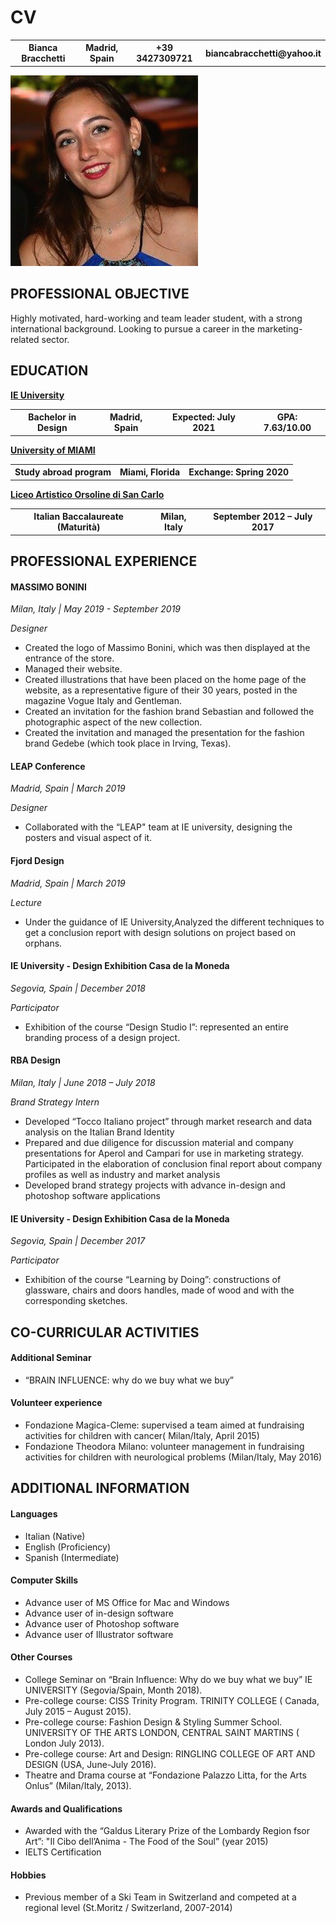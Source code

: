 <!DOCTYPE html>
<html>

<head>
  <meta charset="utf-8">
  <title>CV</title>
</head>

<body>
<h1>CV</h1>
<table>
  <tr>
    <th>Bianca Bracchetti</th>
    <th>Madrid, Spain</th>
    <th>+39 3427309721</th>
    <th>biancabracchetti@yahoo.it</th>
</tr>
</table>
<img src="IMG_4248.jpg" alt="bianca">
 
<h2>PROFESSIONAL OBJECTIVE</h2>
<p>Highly motivated, hard-working and team leader student, with a strong international background. Looking to pursue a career in the marketing-related sector.</p>

<h2>EDUCATION</h2>
<p><strong><a href="https://landings.ie.edu/bachland-uni-bachelor-design">IE University</a></strong></hp>
<table>
  <tr>
    <th>Bachelor in Design</th>
    <th>Madrid, Spain</th>
    <th>Expected: July 2021</th>
    <th>GPA: 7.63/10.00</th>
</tr>
</table>

<p><strong><a href="https://welcome.miami.edu">University of MIAMI</a></strong></hp>
<table>
  <tr>
    <th>Study abroad program</th>
    <th>Miami, Florida</th>
    <th>Exchange: Spring 2020</th>
</tr>
</table>

<p><strong><a href="https://www.artisticorsoline.it">Liceo Artistico Orsoline di San Carlo</a></strong></p>  
<table>
  <tr>
    <th>Italian Baccalaureate (Maturità)</th>
    <th>Milan, Italy</th>
    <th>September 2012 – July 2017</th>
</tr>
</table>

<h2>PROFESSIONAL EXPERIENCE</h2>

<h4>MASSIMO BONINI</h4>
<p><em>Milan, Italy | May 2019 - September 2019</em></p>
<p><em>Designer</em></p>
<ul>
  <li>Created the logo of Massimo Bonini, which was then displayed at the entrance of the store.</li>
  <li>Managed their website.</li>
  <li>Created illustrations that have been placed on the home page of the website, as a representative figure of their 30 years, posted in the magazine Vogue Italy and Gentleman.</li>
  <li>Created an invitation for the fashion brand Sebastian and followed the photographic aspect of the new collection.</li>
  <li>Created the invitation and managed the presentation for the fashion brand Gedebe (which took place in Irving, Texas).</li> 
</ul>

<h4>LEAP Conference</h4>
<p><em>Madrid, Spain | March 2019</em></p>
<p><em>Designer</em></p>
<ul>
  <li>Collaborated with the “LEAP" team at IE university, designing the posters and visual aspect of it.</li>
</ul>

<h4>Fjord Design</h4>
<p><em>Madrid, Spain | March 2019</em></p>
<p><em>Lecture</em></p>
<ul>
  <li>Under the guidance of IE University,Analyzed the different techniques to get a conclusion report with design solutions on project based on orphans.</li>
</ul>

<h4>IE University - Design Exhibition Casa de la Moneda</h4> 
<p><em>Segovia, Spain | December 2018</em></p>
<p><em>Participator</em></p>
<ul>
  <li>Exhibition of the course “Design Studio I”: represented an entire branding process of a design project.</li>
</ul>

<h4>RBA Design</h4>
<p><em>Milan, Italy | June 2018 – July 2018</em></p>
<p><em>Brand Strategy Intern</em></p>
<ul>
  <li>Developed “Tocco Italiano project” through market research and data analysis on the Italian Brand Identity</li>
  <li>Prepared and due diligence for discussion material and company presentations for Aperol and Campari for use in marketing strategy. Participated in the elaboration of conclusion final report about company profiles as well as industry and market analysis</li>
  <li>Developed brand strategy projects with advance in-design and photoshop software applications</li> 
</ul>

<h4>IE University - Design Exhibition Casa de la Moneda</h4>
<p><em>Segovia, Spain | December 2017</em></p>
<p><em>Participator</em></p>
<ul>
  <li>Exhibition of the course “Learning by Doing”: constructions of glassware, chairs and doors handles, made of wood and with the corresponding sketches.</li>
</ul>


<h2>CO-CURRICULAR ACTIVITIES</h2>

<h4>Additional Seminar</h4>
<ul>
  <li>“BRAIN INFLUENCE: why do we buy what we buy”</li>
</ul>

<h4>Volunteer experience</h4>
<ul>
  <li>Fondazione Magica-Cleme: supervised a team aimed at fundraising activities for children with cancer( Milan/Italy, April 2015)</li>
  <li>Fondazione Theodora Milano: volunteer management in fundraising activities for children with neurological problems (Milan/Italy, May 2016)</li>
</ul>


<h2>ADDITIONAL INFORMATION</h2>
 
<h4>Languages</h4>
<ul>
  <li>Italian (Native)</li>
  <li>English (Proficiency)</li>
  <li>Spanish (Intermediate)</li>
</ul>

<h4>Computer Skills</h4>
<ul>
  <li>Advance user of MS Office for Mac and Windows</li>
  <li>Advance user of in-design software</li>
  <li>Advance user of Photoshop software</li>
  <li>Advance user of Illustrator software</li> 
</ul>

<h4>Other Courses</h4>
<ul>
  <li>College Seminar on “Brain Influence: Why do we buy what we buy” IE UNIVERSITY (Segovia/Spain, Month 2018).</li>
  <li>Pre-college course: CISS Trinity Program. TRINITY COLLEGE ( Canada, July 2015 – August 2015).</li>
  <li>Pre-college course: Fashion Design & Styling Summer School. UNIVERSITY OF THE ARTS LONDON, CENTRAL SAINT MARTINS ( London July 2013).</li>
  <li>Pre-college course: Art and Design: RINGLING COLLEGE OF ART AND DESIGN (USA, June-July 2016).</li>
  <li>Theatre and Drama course at “Fondazione Palazzo Litta, for the Arts Onlus” (Milan/Italy, 2013).</li>
</ul>

<h4>Awards and Qualifications</h4>
<ul>
  <li>Awarded with the “Galdus Literary Prize of the Lombardy Region fsor Art”: "Il Cibo dell’Anima - The Food of the Soul” (year 2015)</li>
  <li>IELTS Certification</li>
</ul>

<h4>Hobbies</h4>
<ul>
  <li>Previous member of a Ski Team in Switzerland and competed at a regional level (St.Moritz / Switzerland, 2007-2014)</li>
</ul>

</body>
</html>
